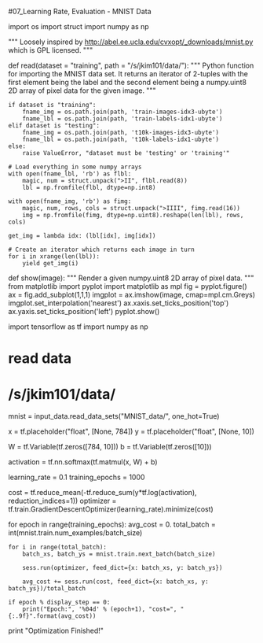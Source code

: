 #07_Learning Rate, Evaluation - MNIST Data

import os
import struct
import numpy as np

"""
Loosely inspired by http://abel.ee.ucla.edu/cvxopt/_downloads/mnist.py
which is GPL licensed.
"""

def read(dataset = "training", path = "/s/jkim101/data/"):
    """
    Python function for importing the MNIST data set.  It returns an iterator
    of 2-tuples with the first element being the label and the second element
    being a numpy.uint8 2D array of pixel data for the given image.
    """

    if dataset is "training":
        fname_img = os.path.join(path, 'train-images-idx3-ubyte')
        fname_lbl = os.path.join(path, 'train-labels-idx1-ubyte')
    elif dataset is "testing":
        fname_img = os.path.join(path, 't10k-images-idx3-ubyte')
        fname_lbl = os.path.join(path, 't10k-labels-idx1-ubyte')
    else:
        raise ValueError, "dataset must be 'testing' or 'training'"

    # Load everything in some numpy arrays
    with open(fname_lbl, 'rb') as flbl:
        magic, num = struct.unpack(">II", flbl.read(8))
        lbl = np.fromfile(flbl, dtype=np.int8)

    with open(fname_img, 'rb') as fimg:
        magic, num, rows, cols = struct.unpack(">IIII", fimg.read(16))
        img = np.fromfile(fimg, dtype=np.uint8).reshape(len(lbl), rows, cols)

    get_img = lambda idx: (lbl[idx], img[idx])

    # Create an iterator which returns each image in turn
    for i in xrange(len(lbl)):
        yield get_img(i)

def show(image):
    """
    Render a given numpy.uint8 2D array of pixel data.
    """
    from matplotlib import pyplot
    import matplotlib as mpl
    fig = pyplot.figure()
    ax = fig.add_subplot(1,1,1)
    imgplot = ax.imshow(image, cmap=mpl.cm.Greys)
    imgplot.set_interpolation('nearest')
    ax.xaxis.set_ticks_position('top')
    ax.yaxis.set_ticks_position('left')
    pyplot.show()


import tensorflow as tf
import numpy as np

# read data
# /s/jkim101/data/

mnist = input_data.read_data_sets("MNIST_data/", one_hot=True)

x = tf.placeholder("float", [None, 784])
y = tf.placeholder("float", [None, 10])

W = tf.Variable(tf.zeros([784, 10]))
b = tf.Variable(tf.zeros([10]))

activation = tf.nn.softmax(tf.matmul(x, W) + b)

learning_rate = 0.1
training_epochs = 1000

cost = tf.reduce_mean(-tf.reduce_sum(y*tf.log(activation), reduction_indices=1))
optimizer = tf.train.GradientDescentOptimizer(learning_rate).minimize(cost)

for epoch in range(training_epochs):
    avg_cost = 0.
    total_batch = int(mnist.train.num_examples/batch_size)
     
    for i in range(total_batch):
        batch_xs, batch_ys = mnist.train.next_batch(batch_size)
        
        sess.run(optimizer, feed_dict={x: batch_xs, y: batch_ys})
        
        avg_cost += sess.run(cost, feed_dict={x: batch_xs, y: batch_ys})/total_batch
        
    if epoch % display_step == 0:
        print("Epoch:", '%04d' % (epoch+1), "cost=", "{:.9f}".format(avg_cost))

print "Optimization Finished!"
